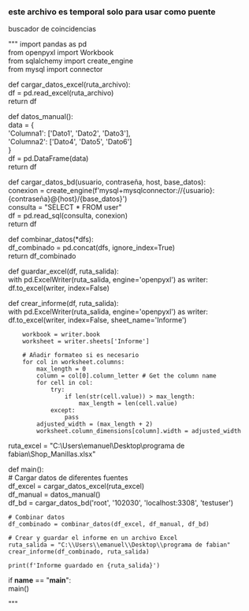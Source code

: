 <h3>este archivo es temporal solo para usar como puente</h3>


buscador de coincidencias 

"""
import pandas as pd <br>
from openpyxl import Workbook <br>
from sqlalchemy import create_engine <br>
from mysql import connector <br>

def cargar_datos_excel(ruta_archivo): <br>
    df = pd.read_excel(ruta_archivo) <br>
    return df <br>


def datos_manual(): <br>
    data = { <br>
        'Columna1': ['Dato1', 'Dato2', 'Dato3'], <br>
        'Columna2': ['Dato4', 'Dato5', 'Dato6'] <br>
    } <br>
    df = pd.DataFrame(data) <br>
    return df <br>

def cargar_datos_bd(usuario, contraseña, host, base_datos): <br>
    conexion = create_engine(f'mysql+mysqlconnector://{usuario}:{contraseña}@{host}/{base_datos}') <br>
    consulta = "SELECT * FROM user" <br>
    df = pd.read_sql(consulta, conexion) <br>
    return df <br>



def combinar_datos(*dfs): <br>
    df_combinado = pd.concat(dfs, ignore_index=True) <br>
    return df_combinado <br>


def guardar_excel(df, ruta_salida): <br>
    with pd.ExcelWriter(ruta_salida, engine='openpyxl') as writer: <br>
        df.to_excel(writer, index=False) <br>
        
        
def crear_informe(df, ruta_salida): <br>
    with pd.ExcelWriter(ruta_salida, engine='openpyxl') as writer: <br>
        df.to_excel(writer, index=False, sheet_name='Informe') <br>
        
        workbook = writer.book
        worksheet = writer.sheets['Informe']
        
        # Añadir formateo si es necesario
        for col in worksheet.columns:
            max_length = 0
            column = col[0].column_letter # Get the column name
            for cell in col:
                try:
                    if len(str(cell.value)) > max_length:
                        max_length = len(cell.value)
                except:
                    pass
            adjusted_width = (max_length + 2)
            worksheet.column_dimensions[column].width = adjusted_width


ruta_excel =  "C:\\Users\\emanuel\\Desktop\\programa de fabian\\Shop_Manillas.xlsx" <br>
  
def main(): <br>
    # Cargar datos de diferentes fuentes <br>
    df_excel = cargar_datos_excel(ruta_excel) <br>
    df_manual = datos_manual() <br>
    df_bd = cargar_datos_bd('root', '102030', 'localhost:3308', 'testuser') <br>
    
    # Combinar datos
    df_combinado = combinar_datos(df_excel, df_manual, df_bd)
    
    # Crear y guardar el informe en un archivo Excel
    ruta_salida = "C:\\Users\\emanuel\\Desktop\\programa de fabian"
    crear_informe(df_combinado, ruta_salida)
    
    print(f'Informe guardado en {ruta_salida}')

if __name__ == "__main__": <br>
    main() <br>
     
        
"""




